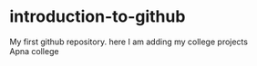 # introduction-to-github
My first github repository. here I am adding my college projects 
<br>
Apna college
